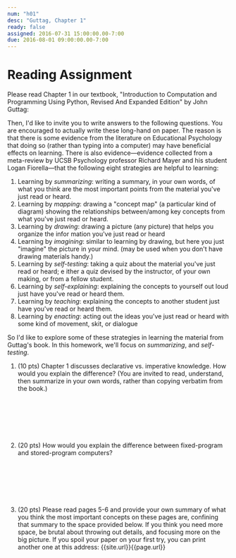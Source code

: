 ```yaml
---
num: "h01"
desc: "Guttag, Chapter 1"
ready: false
assigned: 2016-07-31 15:00:00.00-7:00
due: 2016-08-01 09:00:00.00-7:00
---
```


# Reading Assignment


Please read Chapter 1 in our textbook, "Introduction to Computation
and Programming Using Python, Revised And Expanded Edition" by John
Guttag:

Then, I'd like to invite you to write answers to the following
questions.  You are encouraged to actually write these long-hand on
paper.  The reason is that there is some evidence from the literature
on Educational Psychology that doing so (rather than typing into a
computer) may have beneficial effects on learning.  There is also
evidence&mdash;evidence collected from a meta-review by UCSB
Psychology professor Richard Mayer and his student Logan
Fiorella&mdash;that the following eight strategies are helpful to
learning:


1.  Learning by *summarizing*: writing a summary, in your own
    words, of what you think are the most important points from the
    material you've just read or heard.
2.  Learning by *mapping*: drawing a "concept map" (a particular
    kind of diagram) showing the relationships between/among key concepts
    from what you've just read or heard.
3.  Learning by *drawing*: drawing a picture (any picture) that helps you organize the infor    mation you've just read or heard
4.  Learning by *imagining*: similar to learning by drawing, but here you just "imagine" the    picture in your mind.  (may be used when you don't have drawing materials handy.)
5.  Learning by *self-testing*: taking a quiz about the material
    you've just read or heard; e ither a quiz devised by the instructor,
    of your own making, or from a fellow student.
6.  Learning by *self-explaining*: explaining the concepts to
    yourself out loud just have you've read or heard them.
7.  Learning by *teaching*: explaining the concepts to another
    student just have you've read or heard them.
8.  Learning by *enacting*: acting out the ideas you've just read
    or heard with some kind of movement, skit, or dialogue

So I'd like to explore some of these strategies in learning the
material from Guttag's book.  In this homework, we'll focus on
*summarizing*, and *self-testing*.


<ol>

<li markdown="1" style="margin-bottom:8em;">

(10 pts) Chapter 1 discusses declarative vs. imperative knowledge.  How would you explain the difference?  (You are invited to read, understand, then summarize in your own words, rather than copying verbatim from the book.)

</li>


<li markdown="1" style="margin-bottom:8em;" class="page-break-before">

(20 pts)  How would you explain the difference between fixed-program and stored-program computers?

</li>


<li markdown="1" style="margin-bottom:8em;">

(20 pts) Please read pages 5-6 and provide your own summary of what
you think the most important concepts on these pages are, confining
that summary to the space provided below.  If you think you need more
space, be brutal about throwing out details, and focusing more on the
big picture.  If you spoil your paper on your first try, you can print
another one at this address: {{site.url}}{{page.url}}

</li>



</ol>
